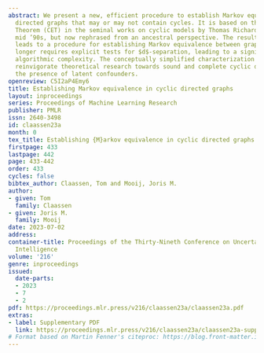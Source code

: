 ```yaml
---
abstract: We present a new, efficient procedure to establish Markov equivalence between
  directed graphs that may or may not contain cycles. It is based on the Cyclic Equivalence
  Theorem (CET) in the seminal works on cyclic models by Thomas Richardson in the
  mid ’90s, but now rephrased from an ancestral perspective. The resulting characterization
  leads to a procedure for establishing Markov equivalence between graphs that no
  longer requires explicit tests for $d$-separation, leading to a significantly reduced
  algorithmic complexity. The conceptually simplified characterization may help to
  reinvigorate theoretical research towards sound and complete cyclic discovery in
  the presence of latent confounders.
openreview: C5I2aP4Emy6
title: Establishing Markov equivalence in cyclic directed graphs
layout: inproceedings
series: Proceedings of Machine Learning Research
publisher: PMLR
issn: 2640-3498
id: claassen23a
month: 0
tex_title: Establishing {M}arkov equivalence in cyclic directed graphs
firstpage: 433
lastpage: 442
page: 433-442
order: 433
cycles: false
bibtex_author: Claassen, Tom and Mooij, Joris M.
author:
- given: Tom
  family: Claassen
- given: Joris M.
  family: Mooij
date: 2023-07-02
address:
container-title: Proceedings of the Thirty-Nineth Conference on Uncertainty in Artificial
  Intelligence
volume: '216'
genre: inproceedings
issued:
  date-parts:
  - 2023
  - 7
  - 2
pdf: https://proceedings.mlr.press/v216/claassen23a/claassen23a.pdf
extras:
- label: Supplementary PDF
  link: https://proceedings.mlr.press/v216/claassen23a/claassen23a-supp.pdf
# Format based on Martin Fenner's citeproc: https://blog.front-matter.io/posts/citeproc-yaml-for-bibliographies/
---
```

